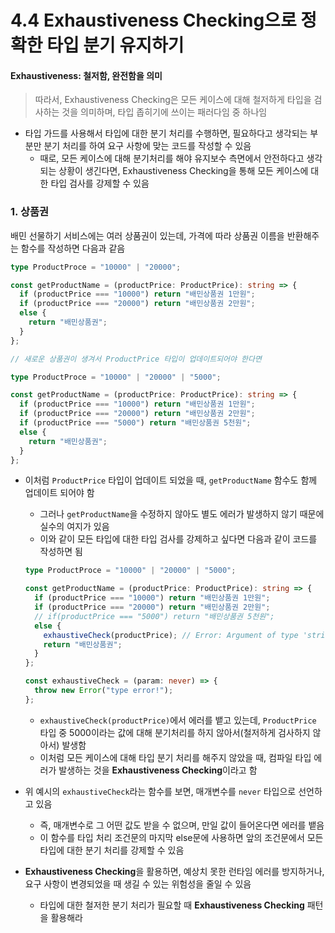 # 4.4 Exhaustiveness Checking으로 정확한 타입 분기 유지하기

#### **Exhaustiveness**: 철저함, 완전함을 의미

> 따라서, Exhaustiveness Checking은 모든 케이스에 대해 철저하게 타입을 검사하는 것을 의미하며, 타입 좁히기에 쓰이는 패러다임 중 하나임

- 타입 가드를 사용해서 타입에 대한 분기 처리를 수행하면, 필요하다고 생각되는 부분만 분기 처리를 하여 요구 사항에 맞는 코드를 작성할 수 있음
  - 때로, 모든 케이스에 대해 분기처리를 해야 유지보수 측면에서 안전하다고 생각되는 상황이 생긴다면, Exhaustiveness Checking을 통해 모든 케이스에 대한 타입 검사를 강제할 수 있음

### 1. 상품권

배민 선물하기 서비스에는 여러 상품권이 있는데, 가격에 따라 상품권 이름을 반환해주는 함수를 작성하면 다음과 같음

```typescript
type ProductProce = "10000" | "20000";

const getProductName = (productPrice: ProductPrice): string => {
  if (productPrice === "10000") return "배민상품권 1만원";
  if (productPrice === "20000") return "배민상품권 2만원";
  else {
    return "배민상품권";
  }
};

// 새로운 상품권이 생겨서 ProductPrice 타입이 업데이트되어야 한다면

type ProductProce = "10000" | "20000" | "5000";

const getProductName = (productPrice: ProductPrice): string => {
  if (productPrice === "10000") return "배민상품권 1만원";
  if (productPrice === "20000") return "배민상품권 2만원";
  if (productPrice === "5000") return "배민상품권 5천원";
  else {
    return "배민상품권";
  }
};
```

- 이처럼 `ProductPrice` 타입이 업데이트 되었을 때, `getProductName` 함수도 함께 업데이트 되어야 함

  - 그러나 `getProductName`을 수정하지 않아도 별도 에러가 발생하지 않기 때문에 실수의 여지가 있음
  - 이와 같이 모든 타입에 대한 타입 검사를 강제하고 싶다면 다음과 같이 코드를 작성하면 됨

  ```typescript
  type ProductProce = "10000" | "20000" | "5000";

  const getProductName = (productPrice: ProductPrice): string => {
    if (productPrice === "10000") return "배민상품권 1만원";
    if (productPrice === "20000") return "배민상품권 2만원";
    // if(productPrice === "5000") return "배민상품권 5천원";
    else {
      exhaustiveCheck(productPrice); // Error: Argument of type 'string' is not assign able to parameter of type 'never'
      return "배민상품권";
    }
  };

  const exhaustiveCheck = (param: never) => {
    throw new Error("type error!");
  };
  ```

  - `exhaustiveCheck(productPrice)`에서 에러를 뱉고 있는데, `ProductPrice` 타입 중 5000이라는 값에 대해 분기처리를 하지 않아서(철저하게 검사하지 않아서) 발생함
  - 이처럼 모든 케이스에 대해 타입 분기 처리를 해주지 않았을 때, 컴파일 타입 에러가 발생하는 것을 **Exhaustiveness Checking**이라고 함

- 위 예시의 `exhaustiveCheck`라는 함수를 보면, 매개변수를 `never` 타입으로 선언하고 있음

  - 즉, 매개변수로 그 어떤 값도 받을 수 없으며, 만일 값이 들어온다면 에러를 뱉음
  - 이 함수를 타입 처리 조건문의 마지막 else문에 사용하면 앞의 조건문에서 모든 타입에 대한 분기 처리를 강제할 수 있음

- **Exhaustiveness Checking**을 활용하면, 예상치 못한 런타임 에러를 방지하거나, 요구 사항이 변경되었을 때 생길 수 있는 위험성을 줄일 수 있음
  - 타입에 대한 철저한 분기 처리가 필요할 때 **Exhaustiveness Checking** 패턴을 활용해라
